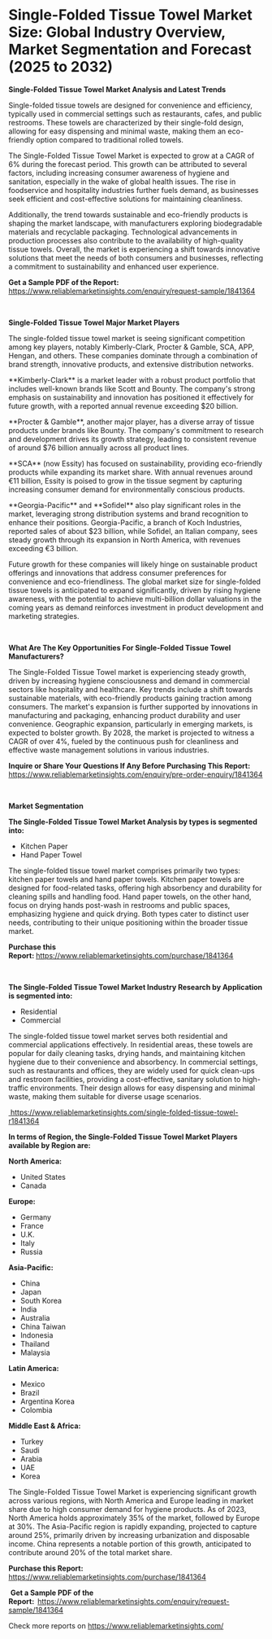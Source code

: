 <p><h1>Single-Folded Tissue Towel Market Size: Global Industry Overview, Market Segmentation and Forecast (2025 to 2032)</h1></p><p><strong>Single-Folded Tissue Towel Market Analysis and Latest Trends</strong></p>
<p><p>Single-folded tissue towels are designed for convenience and efficiency, typically used in commercial settings such as restaurants, cafes, and public restrooms. These towels are characterized by their single-fold design, allowing for easy dispensing and minimal waste, making them an eco-friendly option compared to traditional rolled towels. </p><p>The Single-Folded Tissue Towel Market is expected to grow at a CAGR of 6% during the forecast period. This growth can be attributed to several factors, including increasing consumer awareness of hygiene and sanitation, especially in the wake of global health issues. The rise in foodservice and hospitality industries further fuels demand, as businesses seek efficient and cost-effective solutions for maintaining cleanliness. </p><p>Additionally, the trend towards sustainable and eco-friendly products is shaping the market landscape, with manufacturers exploring biodegradable materials and recyclable packaging. Technological advancements in production processes also contribute to the availability of high-quality tissue towels. Overall, the market is experiencing a shift towards innovative solutions that meet the needs of both consumers and businesses, reflecting a commitment to sustainability and enhanced user experience.</p></p>
<p><strong>Get a Sample PDF of the Report:&nbsp;</strong> <a href="https://www.reliablemarketinsights.com/enquiry/request-sample/1841364?utm_campaign=3196&utm_medium=2&utm_source=Github&utm_content=ia&utm_term=05042025&utm_id=single-folded-tissue-towel">https://www.reliablemarketinsights.com/enquiry/request-sample/1841364</a></p>
<p>&nbsp;</p>
<p><strong>Single-Folded Tissue Towel Major Market Players</strong></p>
<p><p>The single-folded tissue towel market is seeing significant competition among key players, notably Kimberly-Clark, Procter & Gamble, SCA, APP, Hengan, and others. These companies dominate through a combination of brand strength, innovative products, and extensive distribution networks.</p><p>**Kimberly-Clark** is a market leader with a robust product portfolio that includes well-known brands like Scott and Bounty. The company's strong emphasis on sustainability and innovation has positioned it effectively for future growth, with a reported annual revenue exceeding $20 billion.</p><p>**Procter & Gamble**, another major player, has a diverse array of tissue products under brands like Bounty. The company's commitment to research and development drives its growth strategy, leading to consistent revenue of around $76 billion annually across all product lines.</p><p>**SCA** (now Essity) has focused on sustainability, providing eco-friendly products while expanding its market share. With annual revenues around €11 billion, Essity is poised to grow in the tissue segment by capturing increasing consumer demand for environmentally conscious products.</p><p>**Georgia-Pacific** and **Sofidel** also play significant roles in the market, leveraging strong distribution systems and brand recognition to enhance their positions. Georgia-Pacific, a branch of Koch Industries, reported sales of about $23 billion, while Sofidel, an Italian company, sees steady growth through its expansion in North America, with revenues exceeding €3 billion.</p><p>Future growth for these companies will likely hinge on sustainable product offerings and innovations that address consumer preferences for convenience and eco-friendliness. The global market size for single-folded tissue towels is anticipated to expand significantly, driven by rising hygiene awareness, with the potential to achieve multi-billion dollar valuations in the coming years as demand reinforces investment in product development and marketing strategies.</p></p>
<p>&nbsp;</p>
<p><strong>What Are The Key Opportunities For Single-Folded Tissue Towel Manufacturers?</strong></p>
<p><p>The Single-Folded Tissue Towel market is experiencing steady growth, driven by increasing hygiene consciousness and demand in commercial sectors like hospitality and healthcare. Key trends include a shift towards sustainable materials, with eco-friendly products gaining traction among consumers. The market's expansion is further supported by innovations in manufacturing and packaging, enhancing product durability and user convenience. Geographic expansion, particularly in emerging markets, is expected to bolster growth. By 2028, the market is projected to witness a CAGR of over 4%, fueled by the continuous push for cleanliness and effective waste management solutions in various industries.</p></p>
<p><strong>Inquire or Share Your Questions If Any Before Purchasing This Report:</strong> <a href="https://www.reliablemarketinsights.com/enquiry/pre-order-enquiry/1841364?utm_campaign=3196&utm_medium=2&utm_source=Github&utm_content=ia&utm_term=05042025&utm_id=single-folded-tissue-towel">https://www.reliablemarketinsights.com/enquiry/pre-order-enquiry/1841364</a></p>
<p>&nbsp;</p>
<p><strong>Market Segmentation</strong></p>
<p><strong>The Single-Folded Tissue Towel Market Analysis by types is segmented into:</strong></p>
<p><ul><li>Kitchen Paper</li><li>Hand Paper Towel</li></ul></p>
<p><p>The single-folded tissue towel market comprises primarily two types: kitchen paper towels and hand paper towels. Kitchen paper towels are designed for food-related tasks, offering high absorbency and durability for cleaning spills and handling food. Hand paper towels, on the other hand, focus on drying hands post-wash in restrooms and public spaces, emphasizing hygiene and quick drying. Both types cater to distinct user needs, contributing to their unique positioning within the broader tissue market.</p></p>
<p><strong>Purchase this Report:&nbsp;</strong><a href="https://www.reliablemarketinsights.com/purchase/1841364?utm_campaign=3196&utm_medium=2&utm_source=Github&utm_content=ia&utm_term=05042025&utm_id=single-folded-tissue-towel">https://www.reliablemarketinsights.com/purchase/1841364</a></p>
<p>&nbsp;</p>
<p><strong>The Single-Folded Tissue Towel Market Industry Research by Application is segmented into:</strong></p>
<p><ul><li>Residential</li><li>Commercial</li></ul></p>
<p><p>The single-folded tissue towel market serves both residential and commercial applications effectively. In residential areas, these towels are popular for daily cleaning tasks, drying hands, and maintaining kitchen hygiene due to their convenience and absorbency. In commercial settings, such as restaurants and offices, they are widely used for quick clean-ups and restroom facilities, providing a cost-effective, sanitary solution to high-traffic environments. Their design allows for easy dispensing and minimal waste, making them suitable for diverse usage scenarios.</p></p>
<p><a href="https://www.reliablemarketinsights.com/single-folded-tissue-towel-r1841364?utm_campaign=3196&utm_medium=2&utm_source=Github&utm_content=ia&utm_term=05042025&utm_id=single-folded-tissue-towel">&nbsp;https://www.reliablemarketinsights.com/single-folded-tissue-towel-r1841364</a></p>
<p><strong>In terms of Region, the Single-Folded Tissue Towel Market Players available by Region are:</strong></p>
<p>
    <p> <strong> North America: </strong>
        <ul>
            <li>United States</li>
            <li>Canada</li>
        </ul>
        </p> 
    <p> <strong> Europe: </strong>
        <ul>
            <li>Germany</li>
            <li>France</li>
            <li>U.K.</li>
            <li>Italy</li>
            <li>Russia</li>
        </ul>
        </p> 
    <p> <strong> Asia-Pacific: </strong>
        <ul>
            <li>China</li>
            <li>Japan</li>
            <li>South Korea</li>
            <li>India</li>
            <li>Australia</li>
            <li>China Taiwan</li>
            <li>Indonesia</li>
            <li>Thailand</li>
            <li>Malaysia</li>
        </ul>
        </p> 
    <p> <strong> Latin America: </strong>
        <ul>
            <li>Mexico</li>
            <li>Brazil</li>
            <li>Argentina Korea</li>
            <li>Colombia</li>
        </ul>
        </p> 
    <p> <strong> Middle East & Africa: </strong>
        <ul>
            <li>Turkey</li>
            <li>Saudi</li>
            <li>Arabia</li>
            <li>UAE</li>
            <li>Korea</li>
        </ul>
    </p>
    </p>
<p><p>The Single-Folded Tissue Towel Market is experiencing significant growth across various regions, with North America and Europe leading in market share due to high consumer demand for hygiene products. As of 2023, North America holds approximately 35% of the market, followed by Europe at 30%. The Asia-Pacific region is rapidly expanding, projected to capture around 25%, primarily driven by increasing urbanization and disposable income. China represents a notable portion of this growth, anticipated to contribute around 20% of the total market share.</p></p>
<p><strong>Purchase this Report: </strong><a href="https://www.reliablemarketinsights.com/purchase/1841364?utm_campaign=3196&utm_medium=2&utm_source=Github&utm_content=ia&utm_term=05042025&utm_id=single-folded-tissue-towel">https://www.reliablemarketinsights.com/purchase/1841364</a></p>
<p>&nbsp;<strong>Get a Sample PDF of the Report:&nbsp;&nbsp;</strong><a href="https://www.reliablemarketinsights.com/enquiry/request-sample/1841364?utm_campaign=3196&utm_medium=2&utm_source=Github&utm_content=ia&utm_term=05042025&utm_id=single-folded-tissue-towel">https://www.reliablemarketinsights.com/enquiry/request-sample/1841364</a></p>
<p><strong></strong></p>
<p>Check more reports on <a href="https://www.reliablemarketinsights.com/?utm_campaign=3196&utm_medium=2&utm_source=Github&utm_content=ia&utm_term=05042025&utm_id=single-folded-tissue-towel">https://www.reliablemarketinsights.com/</a></p>